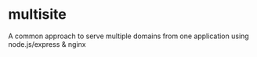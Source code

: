 # multisite
A common approach to serve multiple domains from one application using node.js/express &amp; nginx
